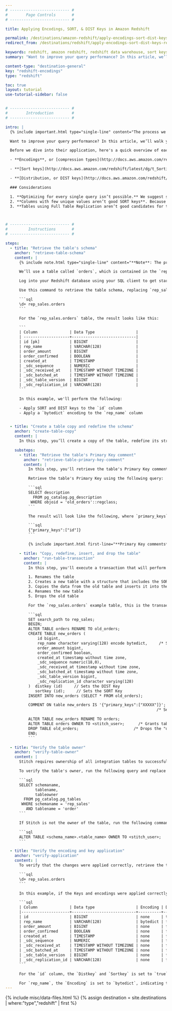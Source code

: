 ```yaml
---
# -------------------------- #
#        Page Controls       #
# -------------------------- #

title: Applying Encodings, SORT, & DIST Keys in Amazon Redshift

permalink: /destinations/amazon-redshift/apply-encodings-sort-dist-keys-redshift
redirect_from: /destinations/redshift/apply-encodings-sort-dist-keys-redshift

keywords: redshift, amazon redshift, redshift data warehouse, sort keys, dist keys, encodings, SORT, DIST, indexes
summary: "Want to improve your query performance? In this article, we’ll walk you through how to use encoding, Sort, and Distribution Keys to streamline query processing in your Amazon Redshift data warehouse."

content-type: "destination-general"
key: "redshift-encodings"
type: "redshift"

toc: true
layout: tutorial
use-tutorial-sidebar: false


# -------------------------- #
#        Introduction        #
# -------------------------- #

intro: |
  {% include important.html type="single-line" content="The process we outline in this tutorial - which includes dropping tables - can lead to data corruption and other issues if done incorrectly. **Please proceed with caution or reach out to Stitch support if you have questions.**" %}

  Want to improve your query performance? In this article, we’ll walk you through how to use encoding, Sort, and Distribution keys to streamline query processing.

  Before we dive into their application, here's a quick overview of each of these performance enhancing tools.

  - **Encodings**, or [compression types](http://docs.aws.amazon.com/redshift/latest/dg/t_Compressing_data_on_disk.html), are used to reduce the amount of required storage space and the size of data that’s read from storage. This in turn can lead to a reduction in processing time for queries.

  - **[Sort keys](http://docs.aws.amazon.com/redshift/latest/dg/t_Sorting_data.html)** determine the order in which rows in a table are stored. When properly applied, Sort Keys allow large chunks of data to be skipped during query processing. Less data to scan means a shorter processing time, thus improving the query’s performance.

  - **[Distribution, or DIST keys](http://docs.aws.amazon.com/redshift/latest/dg/t_Distributing_data.html)** determine where data is stored in Redshift. When data is replicated into your data warehouse, it’s stored across the compute nodes that make up the cluster. If data is heavily skewed - meaning a large amount is placed on a single node - query performance will suffer. Even distribution prevents these bottlenecks by ensuring that nodes equally share the processing load.

  ### Considerations

  1. **Optimizing for every single query isn’t possible.** We suggest selecting the most important queries and selecting SORT/DIST keys that will improve the performance of those queries.
  2. **Columns with few unique values aren’t good SORT keys**. Because SORT Keys store records together based on similar values, selecting a column with few unique values as the SORT key will heavily skew the data. This will lead to an increase in query processing time.
  3. **Tables using Full Table Replication aren’t good candidates for this process** Due to the nature of [Full Table Replication]({{ link.replication.full-table | prepend: site.baseurl }}), encodings, SORT, and DIST keys in these tables may be overwritten during the replication attempts that follow application.



# -------------------------- #
#         Instructions       #
# -------------------------- #

steps:
  - title: "Retrieve the table's schema"
    anchor: "retrieve-table-schema"
    content: |
      {% include note.html type="single-line" content="**Note**: The process outlined here can be used across the board to apply encodings **and** Keys." %}

      We’ll use a table called `orders`, which is contained in the `rep_sales` schema.

      Log into your Redshift database using your SQL client to get started.

      Use this command to retrieve the table schema, replacing `rep_sales` and `orders` with the names of your schema and table, respectively: 

      ```sql
      \d+ rep_sales.orders
      ```

      For the `rep_sales.orders` table, the result looks like this:

      ```
      | Column              | Data Type                  |
      | --------------------+----------------------------|
      | id [pk]             | BIGINT                     |
      | rep_name            | VARCHAR(128)               |
      | order_amount        | BIGINT                     |
      | order_confirmed     | BOOLEAN                    |
      | created_at          | TIMESTAMP                  |
      | _sdc_sequence       | NUMERIC                    |
      | _sdc_received_at    | TIMESTAMP WITHOUT TIMEZONE |
      | _sdc_batched_at     | TIMESTAMP WITHOUT TIMEZONE |
      | _sdc_table_version  | BIGINT                     |
      | _sdc_replication_id | VARCHAR(128)               |
      ```

      In this example, we'll perform the following:

      - Apply SORT and DIST keys to the `id` column
      - Apply a `bytedict` encoding to the `rep_name` column


  - title: "Create a table copy and redefine the schema"
    anchor: "create-table-copy"
    content: |
      In this step, you’ll create a copy of the table, redefine its structure to include the DIST and SORT Keys, insert/rename the table, and then drop the "old" table.

    substeps:
      - title: "Retrieve the table's Primary Key comment"
        anchor: "retrieve-table-primary-key-comment"
        content: |
          In this step, you'll retrieve the table's Primary Key comment. This will be used in the next step to indicate which column(s) are the table's Primary Keys.

          Retrieve the table's Primary Key using the following query:

          ```sql
          SELECT description
            FROM pg_catalog.pg_description
           WHERE objoid = 'old_orders'::regclass;
          ```

          The result will look like the following, where `primary_keys` is an array of strings referencing the columns used as the table's Primary Key:

          ```sql
          {"primary_keys":["id"]}
          ```

          {% include important.html first-line="**Primary Key comments**" content="Redshift doesn’t enforce the use of Primary Keys, but Stitch requires them to replicate data. In the following example, you'll see `COMMENT` being used to note the table's Primary Key. **Make sure you include the Primary Key comment in the next step, as missing or incorrectly defined Primary Key comments will cause issues with data replication.**" %}

      - title: "Copy, redefine, insert, and drop the table"
        anchor: "run-table-transaction"
        content: |
          In this step, you'll execute a transaction that will perform the following:

          1. Renames the table
          2. Creates a new table with a structure that includes the SORT and DIST keys
          3. Copies the data from the old table and inserts it into the new, redefined table
          4. Renames the new table
          5. Drops the old table

          For the `rep_sales.orders` example table, this is the transaction that will perform the actions listed above:

          ```sql
          SET search_path to rep_sales;
          BEGIN;
          ALTER TABLE orders RENAME TO old_orders;
          CREATE TABLE new_orders (
              id bigint,
              rep_name character varying(128) encode bytedict,     /* Sets the encoding */
              order_amount bigint,
              order_confirmed boolean,
              created_at timestamp without time zone,
              _sdc_sequence numeric(18,0),
              _sdc_received_at timestamp without time zone,
              _sdc_batched_at timestamp without time zone,
              _sdc_table_version bigint,
              _sdc_replication_id character varying(128)
          )  distkey (id)     // Sets the DIST Key
             sortkey (id);     // Sets the SORT Key
          INSERT INTO new_orders (SELECT * FROM old_orders);

          COMMENT ON table new_orders IS '{"primary_keys":["XXXXX"]}';
                                                                  /* Sets Primary Key comment */

          ALTER TABLE new_orders RENAME TO orders;
          ALTER TABLE orders OWNER TO <stitch_user>;      /* Grants table ownership to Stitch */
          DROP TABLE old_orders;                        /* Drops the "old" table */
          END;
          ```

  - title: "Verify the table owner"
    anchor: "verify-table-owner"
    content: |
      Stitch requires ownership of all integration tables to successfully load data. If Stitch isn't the table owner, issues with data replication will occur.

      To verify the table's owner, run the following query and replace `rep_sales` and `orders` with the names of the schema and table, respectively:

      ```sql
      SELECT schemaname,
             tablename,
             tableowner
        FROM pg_catalog.pg_tables
       WHERE schemaname = 'rep_sales'
         AND tablename = 'order'
      ```

      If Stitch is not the owner of the table, run the following command:

      ```sql
      ALTER TABLE <schema_name>.<table_name> OWNER TO <stitch_user>;
      ```

  - title: "Verify the encoding and key application"
    anchor: "verify-application"
    content: |
      To verify that the changes were applied correctly, retrieve the table’s schema again using this command, replacing `rep_sales` and `orders` with the names of your schema and table, respectively: 

      ```sql
      \d+ rep_sales.orders
      ```

      In this example, if the Keys and encodings were applied correctly, the response would look something like this:

      ```sql
      | Column              | Data type                  | Encoding | Distkey | Sortkey |
      |---------------------+----------------------------+----------+---------+---------|
      | id                  | BIGINT                     | none     | true    | true    |  
      | rep_name            | VARCHAR(128)               | bytedict | false   | false   |  
      | order_amount        | BIGINT                     | none     | false   | false   |
      | order_confirmed     | BOOLEAN                    | none     | false   | false   |
      | created_at          | TIMESTAMP                  | none     | false   | false   |
      | _sdc_sequence       | NUMERIC                    | none     | false   | false   |
      | _sdc_received_at    | TIMESTAMP WITHOUT TIMEZONE | none     | false   | false   |
      | _sdc_batched_at     | TIMESTAMP WITHOUT TIMEZONE | none     | false   | false   |
      | _sdc_table_version  | BIGINT                     | none     | false   | false   |
      | _sdc_replication_id | VARCHAR(128)               | none     | false   | false   |
      ```

      For the `id` column, the `Distkey` and `Sortkey` is set to `true`, meaning that the keys were properly applied.

      For `rep_name`, the `Encoding` is set to `bytedict`, indicating that the encoding was also properly applied.
---
```

{% include misc/data-files.html %}
{% assign destination = site.destinations | where:"type","redshift" | first %}